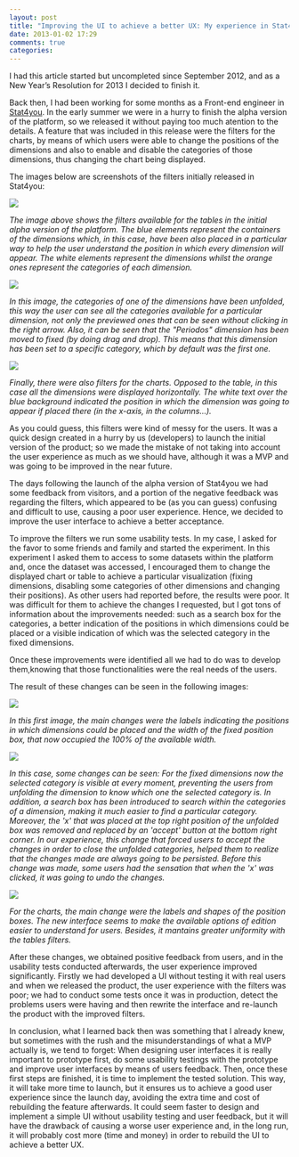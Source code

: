 ```yaml
---
layout: post
title: "Improving the UI to achieve a better UX: My experience in Stat4you"
date: 2013-01-02 17:29
comments: true
categories: 
---
```

<p>I had this article started but uncompleted since September 2012, and as a New Year’s Resolution for 2013 I decided to finish it.</p>

<p>Back then, I had been working for some months as a Front-end engineer in <a href="http://www.stat4you.com">Stat4you</a>. In the early summer we were in a hurry to finish the alpha version of the platform, so we released it without paying too much atention to the details. A feature that was included in this release were the filters for the charts, by means of which users were able to change the positions of the dimensions and also to enable and disable the categories of those dimensions, thus changing the chart being displayed.</p>

<p>The images below are screenshots of the filters initially released in Stat4you:</p>

<img src="http://blog.romenrg.es/images/s4y_table_filter.png" />

<p><em>The image above shows the filters available for the tables in the initial alpha version of the platform. The blue elements represent the containers of the dimensions which, in this case, have been also placed in a particular way to help the user understand the position in which every dimension will appear. The white elements represent the dimensions whilst the orange ones represent the categories of each dimension.</em></p>

<img src="http://blog.romenrg.es/images/s4y_table_filter2.png" />

<p><em>In this image, the categories of one of the dimensions have been unfolded, this way the user can see all the categories available for a particular dimension, not only the previewed ones that can be seen without clicking in the right arrow. Also, it can be seen that the "Periodos" dimension has been moved to fixed (by doing drag and drop). This means that this dimension has been set to a specific category, which by default was the first one.</em></p>

<img src="http://blog.romenrg.es/images/s4y_barAndLine_filter.png" />

<p><em>Finally, there were also filters for the charts. Opposed to the table, in this case all the dimensions were displayed horizontally. The white text over the blue background indicated the position in which the dimension was going to appear if placed there (in the x-axis, in the columns...).</em></p>

<p>As you could guess, this filters were kind of messy for the users. It was a quick design created in a hurry by us (developers) to launch the initial version of the product; so we made the mistake of not taking into account the user experience as much as we should have, although it was a MVP and was going to be improved in the near future.</p>

<p>The days following the launch of the alpha version of Stat4you we had some feedback from visitors, and a portion of the negative feedback was regarding the filters, which appeared to be (as you can guess) confusing and difficult to use, causing a poor user experience. Hence, we decided to improve the user interface to achieve a better acceptance.</p>

<p>To improve the filters we run some usability tests. In my case, I asked for the favor to some friends and family and started the experiment. In this experiment I asked them to access to some datasets within the platform and, once the dataset was accessed, I encouraged them to change the displayed chart or table to achieve a particular visualization (fixing dimensions, disabling some categories of other dimensions and changing their positions). As other users had reported before, the results were poor. It was difficult for them to achieve the changes I requested, but I got tons of information about the improvements needed: such as a search box for the categories, a better indication of the positions in which dimensions could be placed or a visible indication of which was the selected category in the fixed dimensions.</p>

<p>Once these improvements were identified all we had to do was to develop them,knowing that those functionalities were the real needs of the users.</p>

<p>The result of these changes can be seen in the following images:</p>

<img src="http://blog.romenrg.es/images/s4y_table_filter_new.png" />

<p><em>In this first image, the main changes were the labels indicating the positions in which dimensions could be placed and the width of the fixed position box, that now occupied the 100% of the available width.</em></p>

<img src="http://blog.romenrg.es/images/s4y_table_filters2_new.png" />

<p><em>In this case, some changes can be seen: For the fixed dimensions now the selected category is visible at every moment, preventing the users from unfolding the dimension to know which one the selected category is. In addition, a search box has been introduced to search within the categories of a dimension, making it much easier to find a particular category. Moreover, the 'x' that was placed at the top right position of the unfolded box was removed and replaced by an 'accept' button at the bottom right corner. In our experience, this change that forced users to accept the changes in order to close the unfolded categories, helped them to realize that the changes made are always going to be persisted. Before this change was made, some users had the sensation that when the 'x' was clicked, it was going to undo the changes.</em></p>

<img src="http://blog.romenrg.es/images/s4y_barAndLine_filters_new.png" />

<p><em>For the charts, the main change were the labels and shapes of the position boxes. The new interface seems to make the available options of edition easier to understand for users. Besides, it mantains greater uniformity with the tables filters.</em></p>

<p>After these changes, we obtained positive feedback from users, and in the usability tests conducted afterwards, the user experience improved significantly. Firstly we had developed a UI without testing it with real users and when we released the product, the user experience with the filters was poor; we had to conduct some tests once it was in production, detect the problems users were having and then rewrite the interface and re-launch the product with the improved filters.</p>

<p>In conclusion, what I learned back then was something that I already knew, but sometimes with the rush and the misunderstandings of what a MVP actually is, we tend to forget: When designing user interfaces it is really important to prototype first, do some usability testings with the prototype and improve user interfaces by means of users feedback. Then, once these first steps are finished, it is time to implement the tested solution. This way, it will take more time to launch, but it ensures us to achieve a good user experience since the launch day, avoiding the extra time and cost of rebuilding the feature afterwards. It could seem faster to design and implement a simple UI without usability testing and user feedback, but it will have the drawback of causing a worse user experience and, in the long run, it will probably cost more (time and money) in order to rebuild the UI to achieve a better UX.</p>
